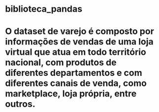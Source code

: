 # biblioteca_pandas

# O dataset de varejo é composto por informações de vendas de uma loja virtual que atua em todo território nacional, com produtos de diferentes departamentos e com diferentes canais de venda, como marketplace, loja própria, entre outros.

